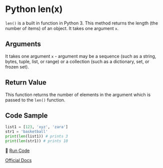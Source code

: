 # Python len(x)

`len()` is a built in function in Python 3. This method returns the length (the number of items) of an object. It takes one argument `x`. 

## Arguments

It takes one argument `x` - argument may be a sequence (such as a string, bytes, tuple, list, or range) or a collection (such as a dictionary, set, or frozen set).

## Return Value

This function returns the number of elements in the argument which is passed to the `len()` function.

## Code Sample

```python
list1 = [123, 'xyz', 'zara'] 
str1 = 'basketball'
print(len(list1)) # prints 3
print(len(str1)) # prints 10
```

:rocket: [Run Code](https://repl.it/CUmt)

[Official Docs](https://docs.python.org/3/library/functions.html#len)
